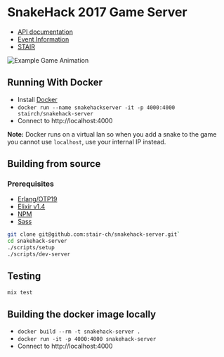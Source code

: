 
# SnakeHack 2017 Game Server

* [API documentation](https://stair-ch.github.io/snakehack-server/index.html)
* [Event Information](https://snakehack.stair.ch/)
* [STAIR](https://stair.ch/)

![Example Game Animation](docs/game.gif)

## Running With Docker

* Install [Docker](https://docs.docker.com/engine/installation/)
* `docker run --name snakehackserver -it -p 4000:4000 stairch/snakehack-server`
* Connect to http://localhost:4000

**Note:** Docker runs on a virtual lan so when you add a snake to the game you cannot use `localhost`, use your internal IP instead.

## Building from source

### Prerequisites

* [Erlang/OTP19](https://www.erlang.org/downloads)
* [Elixir v1.4](http://elixir-lang.org/install.html)
* [NPM](http://blog.npmjs.org/post/85484771375/how-to-install-npm)
* [Sass](http://sass-lang.com/install)

```sh
git clone git@github.com:stair-ch/snakehack-server.git`
cd snakehack-server
./scripts/setup
./scripts/dev-server
```

## Testing

```sh
mix test
```

## Building the docker image locally

* `docker build --rm -t snakehack-server .`
* `docker run -it -p 4000:4000 snakehack-server`
* Connect to http://localhost:4000
